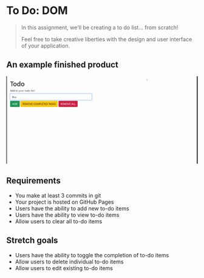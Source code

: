 # To Do: DOM

> In this assignment, we'll be creating a to do list... from scratch! 
> 
> Feel free to take creative liberties with the design and user interface of your application.

## An example finished product

<img src="to-do-dom.gif" width=800 />

## Requirements

* You make at least 3 commits in git
* Your project is hosted on GitHub Pages
* Users have the ability to add new to-do items
* Users have the ability to view to-do items
* Allow users to clear all to-do items

## Stretch goals

* Users have the ability to toggle the completion of to-do items
* Allow users to delete individual to-do items
* Allow users to edit existing to-do items
